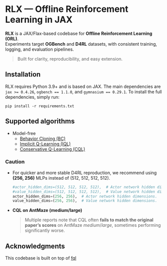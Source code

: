 # RLX — Offline Reinforcement Learning in JAX

**RLX** is a JAX/Flax-based codebase for **Offline Reinforcement Learning (ORL)**.  
Experiments target **OGBench** and **D4RL** datasets, with consistent training, logging, and evaluation pipelines.

> Built for clarity, reproducibility, and easy extension.


## Installation

RLX requires Python 3.9+ and is based on JAX. The main dependencies are `jax >= 0.4.26`, `ogbench == 1.1.0`, and `gymnasium == 0.29.1`. To install the full dependencies, simply run:

```shell
pip install -r requirements.txt
```

## Supported algorithms

- Model-free
    - [Behavior Cloning (BC)](./agents/bc.py)
    - [Implicit Q-Learning (IQL)](./agents/iql.py)
    - [Conservative Q-Learning (CQL)](./agents/cql.py)


### Caution

- For quicker and more stable D4RL reproduction, we recommend using **(256, 256)** MLPs instead of (512, 512, 512, 512). 

    ```python
    #actor_hidden_dims=(512, 512, 512, 512),  # Actor network hidden dimensions.
    #value_hidden_dims=(512, 512, 512, 512),  # Value network hidden dimensions.
    actor_hidden_dims=(256, 256),  # Actor network hidden dimensions.
    value_hidden_dims=(256, 256),  # Value network hidden dimensions.
    ```

- **CQL on AntMaze (medium/large)**
    > Multiple reports note that CQL often **fails to match the original paper’s scores** on AntMaze *medium*/*large*, sometimes performing significantly worse.



## Acknowledgments

This codebase is built on top of [fql](https://github.com/seohongpark/fql)